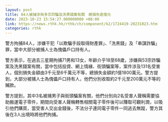 ```yaml
---
layout: post
title: 84人被捕涉與多宗詐騙及洗黑錢案有關　總損失逾億元
date: 2023-10-23 15:54:27.000000000 +08:00
link: https://news.rthk.hk/rthk/ch/component/k2/1724419-20231023.htm
categories: rthk
---
```


警方拘捕84人，涉嫌干犯「以欺騙手段取得財產罪」、「洗黑錢」及「串謀詐騙」罪，當中大部分被捕人士為傀儡戶口持有人。

警方表示，在過去三星期拘捕71男和13女，年齡介乎18至68歲，涉嫌與53宗詐騙案及洗黑錢案有關，當中包括投資、網上情緣、街頭騙案等，案件涉及131名受害人，個別損失金額由3千元至6千萬元不等，總損失金額約1億1800萬元。警方提到，大部分被捕人士為傀儡戶口持有人，他們分別收取約2千元至200萬元不等的贓款。

警方提到，其中3名被捕男子與街頭騙案有關，他們分別向2名受害人聲稱需要協助搬運電子零件，期間向受害人聲稱轉售相關電子零件後可以賺取可觀利潤，以吸引他們購買，當受害人交出金錢後，不法分子連同電子零件一同逃去無蹤，警方其後在3人出境時將他們拘捕。
